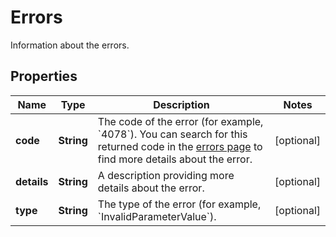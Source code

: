 

# Errors

Information about the errors.

## Properties

| Name | Type | Description | Notes |
|------------ | ------------- | ------------- | -------------|
|**code** | **String** | The code of the error (for example, &#x60;4078&#x60;). You can search for this returned code in the [errors page](api-errors.html) to find more details about the error. |  [optional] |
|**details** | **String** | A description providing more details about the error. |  [optional] |
|**type** | **String** | The type of the error (for example, &#x60;InvalidParameterValue&#x60;). |  [optional] |



